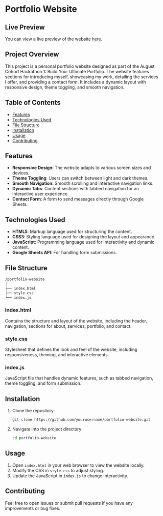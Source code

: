 # Portfolio Website

## Live Preview

You can view a live preview of the website [here](https://mashigovincent01.github.io/Hackathon01_PLP/).

## Project Overview

This project is a personal portfolio website designed as part of the August Cohort Hackathon 1: Build Your Ultimate Portfolio. The website features sections for introducing myself, showcasing my work, detailing the services I offer, and providing a contact form. It includes a dynamic layout with responsive design, theme toggling, and smooth navigation.

## Table of Contents

- [Features](#features)
- [Technologies Used](#technologies-used)
- [File Structure](#file-structure)
- [Installation](#installation)
- [Usage](#usage)
- [Contributing](#contributing)


## Features

- **Responsive Design**: The website adapts to various screen sizes and devices.
- **Theme Toggling**: Users can switch between light and dark themes.
- **Smooth Navigation**: Smooth scrolling and interactive navigation links.
- **Dynamic Tabs**: Content sections with tabbed navigation for an interactive user experience.
- **Contact Form**: A form to send messages directly through Google Sheets.

## Technologies Used

- **HTML5**: Markup language used for structuring the content.
- **CSS3**: Styling language used for designing the layout and appearance.
- **JavaScript**: Programming language used for interactivity and dynamic content.
- **Google Sheets API**: For handling form submissions.

## File Structure

```bash
/portfolio-website
│
├── index.html
├── style.css
└── index.js
```


### index.html

Contains the structure and layout of the website, including the header, navigation, sections for about, services, portfolio, and contact.

### style.css

Stylesheet that defines the look and feel of the website, including responsiveness, theming, and interactive elements.

### index.js

JavaScript file that handles dynamic features, such as tabbed navigation, theme toggling, and form submission.

## Installation

1. Clone the repository:
    ```bash
    git clone https://github.com/yourusername/portfolio-website.git
    ```
2. Navigate into the project directory:
    ```bash
    cd portfolio-website
    ```

## Usage

1. Open `index.html` in your web browser to view the website locally.
2. Modify the CSS in `style.css` to adjust styling.
3. Update the JavaScript in `index.js` to change interactivity.

## Contributing

Feel free to open issues or submit pull requests if you have any improvements or bug fixes.


